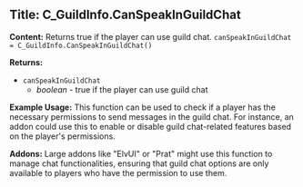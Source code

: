 ## Title: C_GuildInfo.CanSpeakInGuildChat

**Content:**
Returns true if the player can use guild chat.
`canSpeakInGuildChat = C_GuildInfo.CanSpeakInGuildChat()`

**Returns:**
- `canSpeakInGuildChat`
  - *boolean* - true if the player can use guild chat

**Example Usage:**
This function can be used to check if a player has the necessary permissions to send messages in the guild chat. For instance, an addon could use this to enable or disable guild chat-related features based on the player's permissions.

**Addons:**
Large addons like "ElvUI" or "Prat" might use this function to manage chat functionalities, ensuring that guild chat options are only available to players who have the permission to use them.
